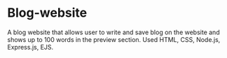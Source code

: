# Blog-website
A blog website that allows user to write and save blog on the website and shows up to 100 words in the preview section. Used HTML, CSS, Node.js, Express.js, EJS.
